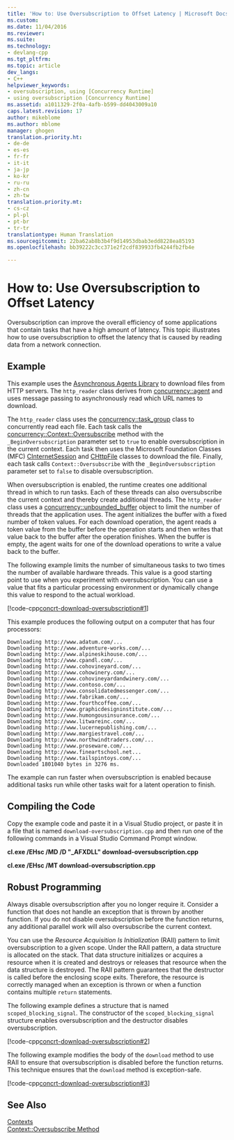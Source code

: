 ```yaml
---
title: 'How to: Use Oversubscription to Offset Latency | Microsoft Docs'
ms.custom: 
ms.date: 11/04/2016
ms.reviewer: 
ms.suite: 
ms.technology:
- devlang-cpp
ms.tgt_pltfrm: 
ms.topic: article
dev_langs:
- C++
helpviewer_keywords:
- oversubscription, using [Concurrency Runtime]
- using oversubscription [Concurrency Runtime]
ms.assetid: a1011329-2f0a-4afb-b599-dd4043009a10
caps.latest.revision: 17
author: mikeblome
ms.author: mblome
manager: ghogen
translation.priority.ht:
- de-de
- es-es
- fr-fr
- it-it
- ja-jp
- ko-kr
- ru-ru
- zh-cn
- zh-tw
translation.priority.mt:
- cs-cz
- pl-pl
- pt-br
- tr-tr
translationtype: Human Translation
ms.sourcegitcommit: 22ba62ab8b3b4f9d14953dbab3edd8228ea85193
ms.openlocfilehash: bb39222c3cc371e2f2cdf839933fb4244fb2fb4e

---
```

# How to: Use Oversubscription to Offset Latency
Oversubscription can improve the overall efficiency of some applications that contain tasks that have a high amount of latency. This topic illustrates how to use oversubscription to offset the latency that is caused by reading data from a network connection.  
  
## Example  
 This example uses the [Asynchronous Agents Library](../../parallel/concrt/asynchronous-agents-library.md) to download files from HTTP servers. The `http_reader` class derives from [concurrency::agent](../../parallel/concrt/reference/agent-class.md) and uses message passing to asynchronously read which URL names to download.  
  
 The `http_reader` class uses the [concurrency::task_group](reference/task-group-class.md) class to concurrently read each file. Each task calls the [concurrency::Context::Oversubscribe](reference/context-class.md#oversubscribe) method with the `_BeginOversubscription` parameter set to `true` to enable oversubscription in the current context. Each task then uses the Microsoft Foundation Classes (MFC) [CInternetSession](../../mfc/reference/cinternetsession-class.md) and [CHttpFile](../../mfc/reference/chttpfile-class.md) classes to download the file. Finally, each task calls `Context::Oversubscribe` with the `_BeginOversubscription` parameter set to `false` to disable oversubscription.  
  
 When oversubscription is enabled, the runtime creates one additional thread in which to run tasks. Each of these threads can also oversubscribe the current context and thereby create additional threads. The `http_reader` class uses a [concurrency::unbounded_buffer](reference/unbounded-buffer-class.md) object to limit the number of threads that the application uses. The agent initializes the buffer with a fixed number of token values. For each download operation, the agent reads a token value from the buffer before the operation starts and then writes that value back to the buffer after the operation finishes. When the buffer is empty, the agent waits for one of the download operations to write a value back to the buffer.  
  
 The following example limits the number of simultaneous tasks to two times the number of available hardware threads. This value is a good starting point to use when you experiment with oversubscription. You can use a value that fits a particular processing environment or dynamically change this value to respond to the actual workload.  
  
 [!code-cpp[concrt-download-oversubscription#1](../../parallel/concrt/codesnippet/cpp/how-to-use-oversubscription-to-offset-latency_1.cpp)]  
  
 This example produces the following output on a computer that has four processors:  
  
```Output  
Downloading http://www.adatum.com/...  
Downloading http://www.adventure-works.com/...  
Downloading http://www.alpineskihouse.com/...  
Downloading http://www.cpandl.com/...  
Downloading http://www.cohovineyard.com/...  
Downloading http://www.cohowinery.com/...  
Downloading http://www.cohovineyardandwinery.com/...  
Downloading http://www.contoso.com/...  
Downloading http://www.consolidatedmessenger.com/...  
Downloading http://www.fabrikam.com/...  
Downloading http://www.fourthcoffee.com/...  
Downloading http://www.graphicdesigninstitute.com/...  
Downloading http://www.humongousinsurance.com/...  
Downloading http://www.litwareinc.com/...  
Downloading http://www.lucernepublishing.com/...  
Downloading http://www.margiestravel.com/...  
Downloading http://www.northwindtraders.com/...  
Downloading http://www.proseware.com/...  
Downloading http://www.fineartschool.net...  
Downloading http://www.tailspintoys.com/...  
Downloaded 1801040 bytes in 3276 ms.  
```  
  
 The example can run faster when oversubscription is enabled because additional tasks run while other tasks wait for a latent operation to finish.  
  
## Compiling the Code  
 Copy the example code and paste it in a Visual Studio project, or paste it in a file that is named `download-oversubscription.cpp` and then run one of the following commands in a Visual Studio Command Prompt window.  
  
 **cl.exe /EHsc /MD /D "_AFXDLL" download-oversubscription.cpp**  
  
 **cl.exe /EHsc /MT download-oversubscription.cpp**  
  
## Robust Programming  
 Always disable oversubscription after you no longer require it. Consider a function that does not handle an exception that is thrown by another function. If you do not disable oversubscription before the function returns, any additional parallel work will also oversubscribe the current context.  
  
 You can use the *Resource Acquisition Is Initialization* (RAII) pattern to limit oversubscription to a given scope. Under the RAII pattern, a data structure is allocated on the stack. That data structure initializes or acquires a resource when it is created and destroys or releases that resource when the data structure is destroyed. The RAII pattern guarantees that the destructor is called before the enclosing scope exits. Therefore, the resource is correctly managed when an exception is thrown or when a function contains multiple `return` statements.  
  
 The following example defines a structure that is named `scoped_blocking_signal`. The constructor of the `scoped_blocking_signal` structure enables oversubscription and the destructor disables oversubscription.  
  
 [!code-cpp[concrt-download-oversubscription#2](../../parallel/concrt/codesnippet/cpp/how-to-use-oversubscription-to-offset-latency_2.cpp)]  
  
 The following example modifies the body of the `download` method to use RAII to ensure that oversubscription is disabled before the function returns. This technique ensures that the `download` method is exception-safe.  
  
 [!code-cpp[concrt-download-oversubscription#3](../../parallel/concrt/codesnippet/cpp/how-to-use-oversubscription-to-offset-latency_3.cpp)]  
  
## See Also  
 [Contexts](../../parallel/concrt/contexts.md)   
 [Context::Oversubscribe Method](reference/context-class.md#oversubscribe)





<!--HONumber=Jan17_HO2-->



